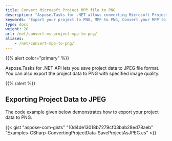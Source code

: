 ```yaml
---
title: Convert Microsoft Project MPP file to PNG
description: "Aspose.Tasks for .NET allows converting Microsoft Project (MPP) to PNG."
keywords: "Export your project to PNG, MPP to PNG, Convert your MPP to Image, Convert Microsoft Project to PNG, convert MPP to PNG, save project data to PNG, Aspose.Tasks, C#, mpp2png"
type: docs
weight: 20
url: /net/convert-ms-project-mpp-to-png/
aliases: 
    - /net/convert-mpp-to-png/
---
```


{{% alert color="primary" %}}

Aspose.Tasks for .NET API lets you save project data to JPEG file format. You can also export the project data to PNG with specified image quality.

{{% /alert %}}

## **Exporting Project Data to JPEG**

The code example given below demonstrates how to export your project data to PNG.

{{< gist "aspose-com-gists" "10d4de13018b7279cf03bab28ed78aeb" "Examples-CSharp-ConvertingProjectData-SaveProjectAsJPEG.cs" >}}
